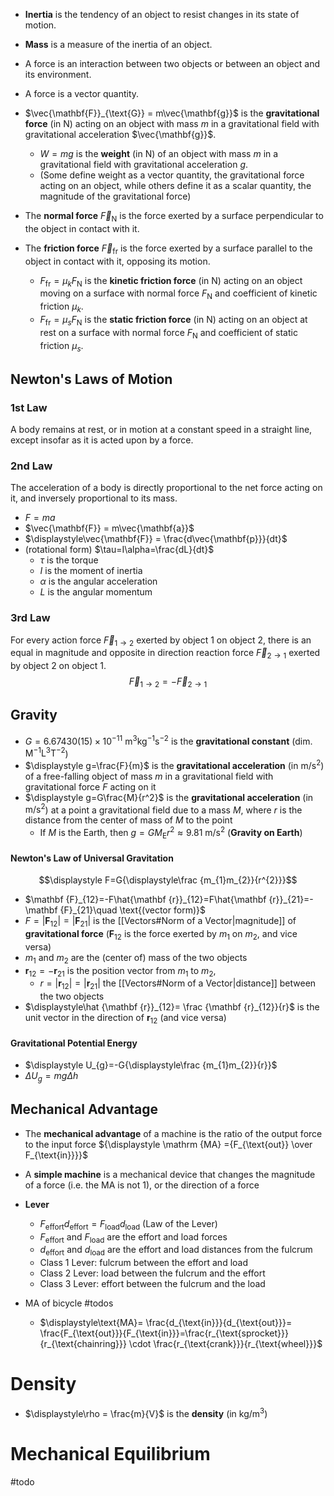 - **Inertia** is the tendency of an object to resist changes in its state of motion.
- **Mass** is a measure of the inertia of an object.



- A force is an interaction between two objects or between an object and its environment.
- A force is a vector quantity.
- $\vec{\mathbf{F}}_{\text{G}} = m\vec{\mathbf{g}}$ is the **gravitational force** (in $\mathsf{N}$) acting on an object with mass $m$ in a gravitational field with gravitational acceleration $\vec{\mathbf{g}}$.
	- $W=mg$ is the **weight** (in $\mathsf{N}$) of an object with mass $m$ in a gravitational field with gravitational acceleration $g$.
	- (Some define weight as a vector quantity, the gravitational force acting on an object, while others define it as a scalar quantity, the magnitude of the gravitational force)
- The **normal force** $\vec{F}_{\text{N}}$ is the force exerted by a surface perpendicular to the object in contact with it.
- The **friction force** $\vec{F}_{\text{fr}}$ is the force exerted by a surface parallel to the object in contact with it, opposing its motion.
	- $F_{\text{fr}}=\mu_{k} F_{\text{N}}$ is the **kinetic friction force** (in $\mathsf{N}$) acting on an object moving on a surface with normal force $F_{\text{N}}$ and coefficient of kinetic friction $\mu_{k}$.
	- $F_{\text{fr}}=\mu_{s} F_{\text{N}}$ is the **static friction force** (in $\mathsf{N}$) acting on an object at rest on a surface with normal force $F_{\text{N}}$ and coefficient of static friction $\mu_{s}$.

## Newton's Laws of Motion

### 1st Law

A body remains at rest, or in motion at a constant speed in a straight line, except insofar as it is acted upon by a force.

### 2nd Law

The acceleration of a body is directly proportional to the net force acting on it, and inversely proportional to its mass. 

- $F=ma$
- $\vec{\mathbf{F}} = m\vec{\mathbf{a}}$
- $\displaystyle\vec{\mathbf{F}} = \frac{d\vec{\mathbf{p}}}{dt}$
- (rotational form) $\tau=I\alpha=\frac{dL}{dt}$
    - $\tau$ is the torque
    - $I$ is the moment of inertia
    - $\alpha$ is the angular acceleration
    - $L$ is the angular momentum

### 3rd Law

For every action force $\vec{F}_{1 \to 2}$ exerted by object 1 on object 2, there is an equal in magnitude and opposite in direction reaction force $\vec{F}_{2 \to 1}$ exerted by object 2 on object 1. $$\vec{F}_{1 \to 2} = -\vec{F}_{2 \to 1}$$
## Gravity

- $G=6.67430(15)\times 10^{-11}\ \mathrm {m^{3}kg^{-1}s^{-2}}$ is the **gravitational constant** (dim. ${\mathsf {M^{-1}L^{3}T^{-2}}}$)
- $\displaystyle g=\frac{F}{m}$ is the **gravitational acceleration** (in $\mathsf{m/s^2}$) of a free-falling object of mass $m$ in a gravitational field with gravitational force $F$ acting on it
- $\displaystyle g=G\frac{M}{r^2}$ is the **gravitational acceleration** (in $\mathsf{m/s^2}$) at a point a gravitational field due to a mass $M$, where $r$ is the distance from the center of mass of $M$ to the point
	- If $M$ is the Earth, then $g=G M_{\text{E}}r^2\approx 9.81\ \mathrm {m/s^2}$ (**Gravity on Earth**)


#### Newton's Law of Universal Gravitation

$$\displaystyle  F=G{\displaystyle\frac {m_{1}m_{2}}{r^{2}}}$$

- $\mathbf {F}_{12}=-F\hat{\mathbf {r}}_{12}=F\hat{\mathbf {r}}_{21}=-\mathbf {F}_{21}\quad \text{(vector form)}$
- $F=|\mathbf {F}_{12}|=|\mathbf {F}_{21}|$ is the [[Vectors#Norm of a Vector|magnitude]] of **gravitational force** ($\mathbf {F}_{12}$ is the force exerted by $m_{1}$ on $m_{2}$, and vice versa)
- $m_{1}$ and $m_{2}$ are the (center of) mass of the two objects
- $\mathbf {r}_{12}=-\mathbf {r}_{21}$ is the position vector from $m_{1}$ to $m_{2}$, 
	- $r=|\mathbf {r}_{12}|=|\mathbf {r}_{21}|$ the [[Vectors#Norm of a Vector|distance]] between the two objects
- $\displaystyle\hat {\mathbf {r}}_{12}= \frac {\mathbf {r}_{12}}{r}$ is the unit vector in the direction of $\mathbf {r}_{12}$ (and vice versa)
#### Gravitational Potential Energy

- $\displaystyle U_{g}=-G{\displaystyle\frac {m_{1}m_{2}}{r}}$ 
- $\Delta U_{g} = mg\Delta h$  

## Mechanical Advantage

- The **mechanical advantage** of a machine is the ratio of the output force to the input force ${\displaystyle \mathrm {MA} ={F_{\text{out}} \over F_{\text{in}}}}$
- A **simple machine** is a mechanical device that changes the magnitude of a force (i.e. the $\mathrm{MA}$ is not $1$), or the direction of a force
- **Lever**
	- $F_{\text{effort}}d_{\text{effort}} = F_{\text{load}}d_{\text{load}}$ (Law of the Lever)
	- $F_{\text{effort}}$ and $F_{\text{load}}$ are the effort and load forces
	- $d_{\text{effort}}$ and $d_{\text{load}}$ are the effort and load distances from the fulcrum
	- Class 1 Lever: fulcrum between the effort and load
	- Class 2 Lever: load between the fulcrum and the effort
	- Class 3 Lever: effort between the fulcrum and the load

- MA of bicycle #todos 
	- $\displaystyle\text{MA}= \frac{d_{\text{in}}}{d_{\text{out}}}= \frac{F_{\text{out}}}{F_{\text{in}}}=\frac{r_{\text{sprocket}}}{r_{\text{chainring}}} \cdot \frac{r_{\text{crank}}}{r_{\text{wheel}}}$


  
  
# Density

- $\displaystyle\rho = \frac{m}{V}$ is the **density** (in $\mathsf{kg/m^3}$)





# Mechanical Equilibrium

#todo
